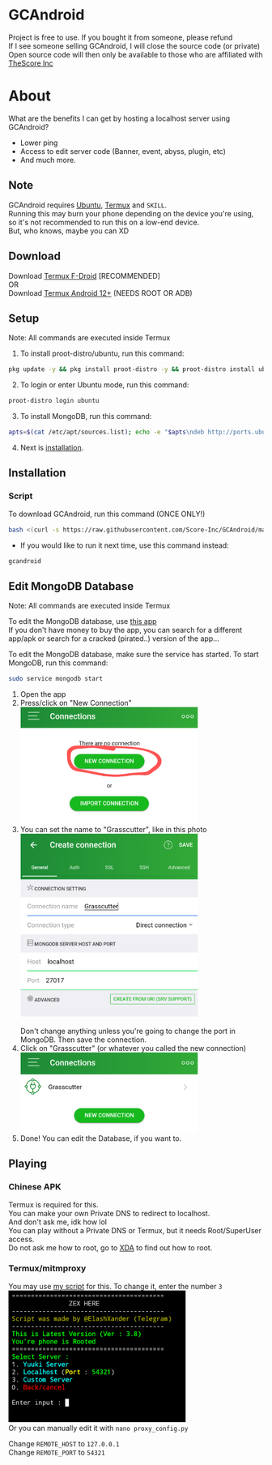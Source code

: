 

# GCAndroid

Project is free to use. If you bought it from someone, please refund\
If I see someone selling GCAndroid, I will close the source code (or private)\
Open source code will then only be available to those who are affiliated with [TheScore Inc](https://github.com/Score-Inc)

# About

What are the benefits I can get by hosting a localhost server using GCAndroid?
* Lower ping
* Access to edit server code (Banner, event, abyss, plugin, etc)
* And much more.

## Note

GCAndroid requires [Ubuntu](https://ubuntu.com), [Termux](https://termux.dev/en/) and `SKILL`.\
Running this may burn your phone depending on the device you're using, so it's not recommended to run this on a low-end device.\
But, who knows, maybe you can XD

## Download

Download [Termux F-Droid](https://f-droid.org/repo/com.termux_118.apk) [RECOMMENDED]\
OR\
Download [Termux Android 12+](https://github.com/HardcodedCat/termux-monet) (NEEDS ROOT OR ADB)

## Setup

Note: All commands are executed inside Termux

1. To install proot-distro/ubuntu, run this command:
```bash
pkg update -y && pkg install proot-distro -y && proot-distro install ubuntu
```
2. To login or enter Ubuntu mode, run this command:
```bash
proot-distro login ubuntu
```
3. To install MongoDB, run this command:
```bash
apts=$(cat /etc/apt/sources.list); echo -e "$apts\ndeb http://ports.ubuntu.com/ubuntu-ports/ focal main restricted\ndeb http://ports.ubuntu.com/ubuntu-ports/ focal-updates main restricted\ndeb http://ports.ubuntu.com/ubuntu-ports/ focal universe" > /etc/apt/sources.list && apt update && apt install sudo
```
4. Next is [installation](https://github.com/Score-Inc/GCAndroid#install).


## Installation

### Script

To download GCAndroid, run this command (ONCE ONLY!)
```bash
bash <(curl -s https://raw.githubusercontent.com/Score-Inc/GCAndroid/main/install.sh)
```
* If you would like to run it next time, use this command instead:
```bash
gcandroid
```

## Edit MongoDB Database

Note: All commands are executed inside Termux

To edit the MongoDB database, use [this app](https://play.google.com/store/apps/details?id=com.mongolime.app)\
If you don't have money to buy the app, you can search for a different app/apk or search for a cracked (pirated..) version of the app...

To edit the MongoDB database, make sure the service has started.
To start MongoDB, run this command:
```bash
sudo service mongodb start
```

1. Open the app
2. Press/click on "New Connection"\
<img src="img/databaseEdit1.png" width="350"/><br />
3. You can set the name to "Grasscutter", like in this photo\
<img src="img/databaseEdit2.png" width="350"/><br />\
Don't change anything unless you're going to change the port in MongoDB. Then save the connection.
4. Click on "Grasscutter" (or whatever you called the new connection)\
<img src="img/databaseEdit3.png" width="350"/><br />
5. Done! You can edit the Database, if you want to.


## Playing

### Chinese APK

Termux is required for this.\
You can make your own Private DNS to redirect to localhost.\
And don't ask me, idk how lol\
You can play without a Private DNS or Termux, but it needs Root/SuperUser access.\
Do not ask me how to root, go to [XDA](https://www.xda-developers.com/) to find out how to root.

### Termux/mitmproxy

You may use [my script](https://github.com/Score-Inc/AnimeGamePatch) for this. To change it, enter the number `3`
<img src="img/termux.png" width="350"/><br />
Or you can manually edit it with
`nano proxy_config.py`

Change `REMOTE_HOST` to `127.0.0.1`\
Change `REMOTE_PORT` to `54321`
